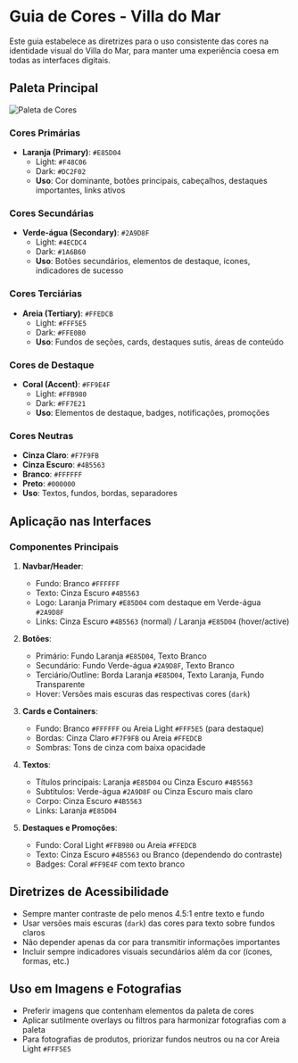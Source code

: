 # Guia de Cores - Villa do Mar

Este guia estabelece as diretrizes para o uso consistente das cores na identidade visual do Villa do Mar, para manter uma experiência coesa em todas as interfaces digitais.

## Paleta Principal

![Paleta de Cores](https://via.placeholder.com/800x200/E85D04,2A9D8F,FFEDCB,FF9E4F,F7F9FB/FFFFFF?text=+)

### Cores Primárias

- **Laranja (Primary)**: `#E85D04`
  - Light: `#F48C06`
  - Dark: `#DC2F02`
  - **Uso**: Cor dominante, botões principais, cabeçalhos, destaques importantes, links ativos

### Cores Secundárias

- **Verde-água (Secondary)**: `#2A9D8F`
  - Light: `#4ECDC4`
  - Dark: `#1A6B60`
  - **Uso**: Botões secundários, elementos de destaque, ícones, indicadores de sucesso

### Cores Terciárias

- **Areia (Tertiary)**: `#FFEDCB`
  - Light: `#FFF5E5`
  - Dark: `#FFE0B0`
  - **Uso**: Fundos de seções, cards, destaques sutis, áreas de conteúdo

### Cores de Destaque

- **Coral (Accent)**: `#FF9E4F`
  - Light: `#FFB980`
  - Dark: `#FF7E21`
  - **Uso**: Elementos de destaque, badges, notificações, promoções

### Cores Neutras

- **Cinza Claro**: `#F7F9FB`
- **Cinza Escuro**: `#4B5563`
- **Branco**: `#FFFFFF`
- **Preto**: `#000000`
- **Uso**: Textos, fundos, bordas, separadores

## Aplicação nas Interfaces

### Componentes Principais

1. **Navbar/Header**:
   - Fundo: Branco `#FFFFFF`
   - Texto: Cinza Escuro `#4B5563`
   - Logo: Laranja Primary `#E85D04` com destaque em Verde-água `#2A9D8F`
   - Links: Cinza Escuro `#4B5563` (normal) / Laranja `#E85D04` (hover/active)

2. **Botões**:
   - Primário: Fundo Laranja `#E85D04`, Texto Branco
   - Secundário: Fundo Verde-água `#2A9D8F`, Texto Branco
   - Terciário/Outline: Borda Laranja `#E85D04`, Texto Laranja, Fundo Transparente
   - Hover: Versões mais escuras das respectivas cores (`dark`)

3. **Cards e Containers**:
   - Fundo: Branco `#FFFFFF` ou Areia Light `#FFF5E5` (para destaque)
   - Bordas: Cinza Claro `#F7F9FB` ou Areia `#FFEDCB`
   - Sombras: Tons de cinza com baixa opacidade

4. **Textos**:
   - Títulos principais: Laranja `#E85D04` ou Cinza Escuro `#4B5563`
   - Subtítulos: Verde-água `#2A9D8F` ou Cinza Escuro mais claro
   - Corpo: Cinza Escuro `#4B5563`
   - Links: Laranja `#E85D04`

5. **Destaques e Promoções**:
   - Fundo: Coral Light `#FFB980` ou Areia `#FFEDCB`
   - Texto: Cinza Escuro `#4B5563` ou Branco (dependendo do contraste)
   - Badges: Coral `#FF9E4F` com texto branco

## Diretrizes de Acessibilidade

- Sempre manter contraste de pelo menos 4.5:1 entre texto e fundo
- Usar versões mais escuras (`dark`) das cores para texto sobre fundos claros
- Não depender apenas da cor para transmitir informações importantes
- Incluir sempre indicadores visuais secundários além da cor (ícones, formas, etc.)

## Uso em Imagens e Fotografias

- Preferir imagens que contenham elementos da paleta de cores
- Aplicar sutilmente overlays ou filtros para harmonizar fotografias com a paleta
- Para fotografias de produtos, priorizar fundos neutros ou na cor Areia Light `#FFF5E5` 